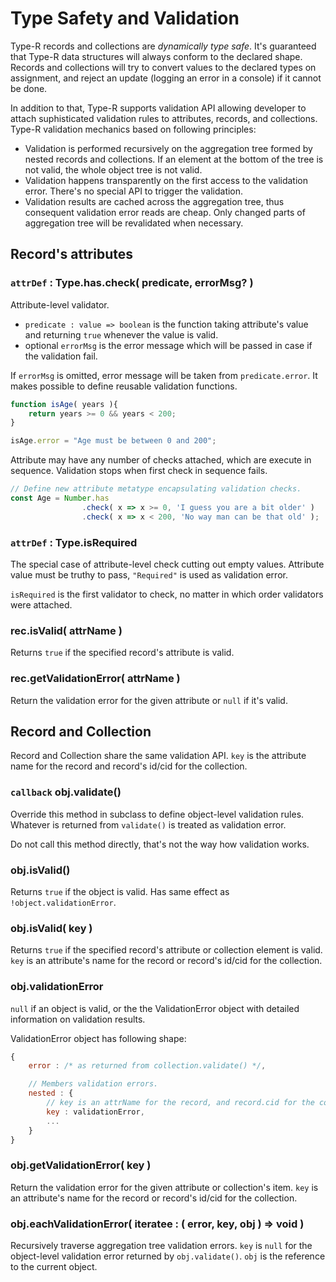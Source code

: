 # Type Safety and Validation

Type-R records and collections are _dynamically type safe_. It's guaranteed that Type-R data structures will always conform to the declared shape.
Records and collections will try to convert values to the declared types on assignment, and reject an update (logging an error in a console) if it cannot be done.

In addition to that, Type-R supports validation API allowing developer to attach suphisticated validation rules to attributes, records, and collections. Type-R validation mechanics based on following principles:

- Validation is performed recursively on the aggregation tree formed by nested records and collections. If an element at the bottom of the tree is not valid, the whole object tree is not valid.
- Validation happens transparently on the first access to the validation error. There's no special API to trigger the validation.
- Validation results are cached across the aggregation tree, thus consequent validation error reads are cheap. Only changed parts of aggregation tree will be revalidated when necessary.

## Record's attributes

### `attrDef` : Type.has.check( predicate, errorMsg? )

Attribute-level validator.

- `predicate : value => boolean` is the function taking attribute's value and returning `true` whenever the value is valid.
- optional `errorMsg` is the error message which will be passed in case if the validation fail.

If `errorMsg` is omitted, error message will be taken from `predicate.error`. It makes possible to define reusable validation functions.

```javascript
function isAge( years ){
    return years >= 0 && years < 200;
}

isAge.error = "Age must be between 0 and 200";
```

Attribute may have any number of checks attached, which are execute in sequence. Validation stops when first check in sequence fails.

```javascript
// Define new attribute metatype encapsulating validation checks.
const Age = Number.has
                .check( x => x >= 0, 'I guess you are a bit older' )
                .check( x => x < 200, 'No way man can be that old' );
```

### `attrDef` : Type.isRequired

The special case of attribute-level check cutting out empty values. Attribute value must be truthy to pass, `"Required"` is used as validation error.

`isRequired` is the first validator to check, no matter in which order validators were attached.

### rec.isValid( attrName )

Returns `true` if the specified record's attribute is valid.

### rec.getValidationError( attrName )

Return the validation error for the given attribute or `null` if it's valid.

## Record and Collection

Record and Collection share the same validation API. `key` is the attribute name for the record and record's id/cid for the collection.

### `callback` obj.validate()

Override this method in subclass to define object-level validation rules. Whatever is returned from `validate()` is treated as validation error.

<aside class="notice">Do not call this method directly, that's not the way how validation works.</aside>

### obj.isValid()

Returns `true` if the object is valid. Has same effect as `!object.validationError`.

### obj.isValid( key )

Returns `true` if the specified record's attribute or collection element is valid. `key` is an attribute's name for the record or record's id/cid for the collection.

### obj.validationError

`null` if an object is valid, or the the ValidationError object with detailed information on validation results.

ValidationError object has following shape:

```javascript
{
    error : /* as returned from collection.validate() */,

    // Members validation errors.
    nested : {
        // key is an attrName for the record, and record.cid for the collcation
        key : validationError,
        ...
    }
}
```

### obj.getValidationError( key )

Return the validation error for the given attribute or collection's item.
`key` is an attribute's name for the record or record's id/cid for the collection.

### obj.eachValidationError( iteratee : ( error, key, obj ) => void )

Recursively traverse aggregation tree validation errors. `key` is `null` for the object-level validation error returned by `obj.validate()`.
`obj` is the reference to the current object.